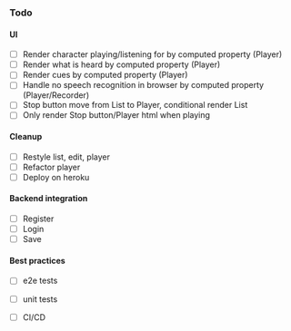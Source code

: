 ### Todo

#### UI
- [ ] Render character playing/listening for by computed property (Player)
- [ ] Render what is heard by computed property (Player)
- [ ] Render cues by computed property (Player)
- [ ] Handle no speech recognition in browser by computed property (Player/Recorder)
- [ ] Stop button move from List to Player, conditional render List
- [ ] Only render Stop button/Player html when playing

#### Cleanup
- [ ] Restyle list, edit, player 
- [ ] Refactor player
- [ ] Deploy on heroku

#### Backend integration
- [ ] Register
- [ ] Login
- [ ] Save

#### Best practices
- [ ] e2e tests
- [ ] unit tests
- [ ] CI/CD

